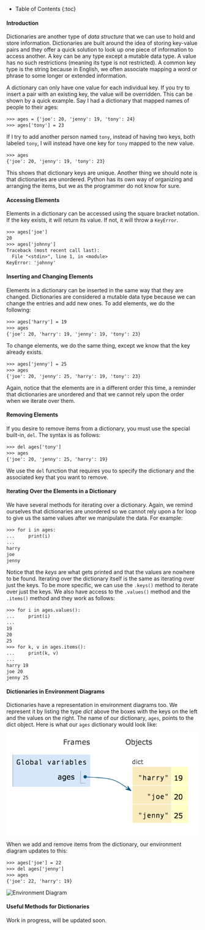 * Table of Contents
{:toc}

#### Introduction

Dictionaries are another type of _data structure_ that we can use to hold and store information. Dictionaries are built around the idea of storing key-value pairs and they offer a quick solution to look up one piece of information to access another. A key can be any type except a mutable data type. A value has no such restrictions (meaning its type is not restricted). A common key type is the string because in English, we often associate mapping a word or phrase to some longer or extended information.
  
A dictionary can only have one value for each individual key. If you try to insert a pair with an existing key, the value will be overridden. This can be shown by a quick example. Say I had a dictionary that mapped names of people to their ages:

    >>> ages = {'joe': 20, 'jenny': 19, 'tony': 24}
    >>> ages['tony'] = 23

If I try to add another person named `tony`, instead of having two keys, both labeled `tony`, I will instead have one key for `tony` mapped to the new value.
  
    >>> ages
    {'joe': 20, 'jenny': 19, 'tony': 23}

This shows that dictionary keys are unique. Another thing we should note is that dictionaries are unordered. Python has its own way of organizing and arranging the items, but we as the programmer do not know for sure.

#### Accessing Elements

Elements in a dictionary can be accessed using the square bracket notation. If the key exists, it will return its value. If not, it will throw a `KeyError`.
  
    >>> ages['joe']
    20
    >>> ages['johnny']
    Traceback (most recent call last):
      File "<stdin>", line 1, in <module>
    KeyError: 'johnny'

#### Inserting and Changing Elements

Elements in a dictionary can be inserted in the same way that they are changed. Dictionaries are considered a mutable data type because we can change the entries and add new ones. To add elements, we do the following:

    >>> ages['harry'] = 19
    >>> ages
    {'joe': 20, 'harry': 19, 'jenny': 19, 'tony': 23}

To change elements, we do the same thing, except we know that the key already exists.

    >>> ages['jenny'] = 25
    >>> ages
    {'joe': 20, 'jenny': 25, 'harry': 19, 'tony': 23}

Again, notice that the elements are in a different order this time, a reminder that dictionaries are unordered and that we cannot rely upon the order when we iterate over them.

#### Removing Elements

If you desire to remove items from a dictionary, you must use the special built-in, `del`. The syntax is as follows:

    >>> del ages['tony']
    >>> ages
    {'joe': 20, 'jenny': 25, 'harry': 19}  

We use the `del` function that requires you to specify the dictionary and the associated key that you want to remove.

#### Iterating Over the Elements in a Dictionary

We have several methods for iterating over a dictionary. Again, we remind ourselves that dictionaries are unordered so we cannot rely upon a for loop to give us the same values after we manipulate the data. For example:

    >>> for i in ages:
    ...     print(i)
    ...
    harry
    joe
    jenny

Notice that the _keys_ are what gets printed and that the values are nowhere to be found. Iterating over the dictionary itself is the same as iterating over just the keys. To be more specific, we can use the `.keys()` method to iterate over just the keys. We also have access to the `.values()` method and the `.items()` method and they work as follows:

    >>> for i in ages.values():
    ...     print(i)
    ...
    19
    20
    25
    >>> for k, v in ages.items():
    ...     print(k, v)
    ...
    harry 19
    joe 20
    jenny 25

#### Dictionaries in Environment Diagrams

Dictionaries have a representation in environment diagrams too. We represent it by listing the type _dict_ above the boxes with the keys on the left and the values on the right. The name of our dictionary, `ages`, points to the dict object. Here is what our `ages` dictionary would look like:

![Environment Diagram](/public/images/dictionaries/environment_diagram_01.png)

When we add and remove items from the dictionary, our environment diagram updates to this:

    >>> ages['joe'] = 22
    >>> del ages['jenny']
    >>> ages
    {'joe': 22, 'harry': 19}

![Environment Diagram](/public/images/dictionaries/environment_diagram_02.png">)

#### Useful Methods for Dictionaries

Work in progress, will be updated soon.
